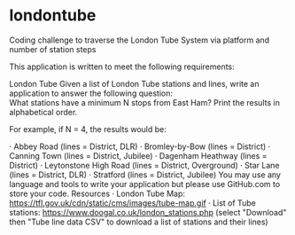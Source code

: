 # londontube

Coding challenge to traverse the London Tube System via platform and number of station steps

This application is written to meet the following requirements:

London Tube
Given a list of London Tube stations and lines, write an application to answer the following question:  
What stations have a minimum N stops from East Ham?  Print the results in alphabetical order.

For example, if N = 4, the results would be:

·         Abbey Road (lines = District, DLR)
·         Bromley-by-Bow (lines = District)
·         Canning Town (lines = District, Jubilee)
·         Dagenham Heathway (lines = District)
·         Leytonstone High Road (lines = District, Overground)
·         Star Lane (lines = District, DLR)
·         Stratford (lines = District, Jubilee)
You may use any language and tools to write your application but please use GitHub.com to store your code.
Resources
·         London Tube Map: https://tfl.gov.uk/cdn/static/cms/images/tube-map.gif
·         List of Tube stations: https://www.doogal.co.uk/london_stations.php (select "Download" then "Tube line data CSV" to download a list of stations and their lines)


